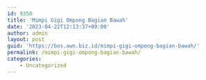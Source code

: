 ```yaml
---
id: 9358
title: 'Mimpi Gigi Ompong Bagian Bawah'
date: '2023-04-22T12:13:37+00:00'
author: admin
layout: post
guid: 'https://bos.awn.biz.id/mimpi-gigi-ompong-bagian-bawah/'
permalink: /mimpi-gigi-ompong-bagian-bawah/
categories:
    - Uncategorized
---
```


